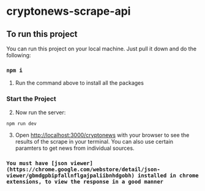 # cryptonews-scrape-api


## To run this project

You can run this project on your local machine. Just pull it down and do the following:

### `npm i`

1. Run the command above to install all the packages

### Start the Project

2. Now run the server:

```bash
npm run dev
```

3. Open [http://localhost:3000/cryptonews](http://localhost:3000/cryptonews) with your browser to see the results of the scrape in your terminal. You can also use certain paramters to get news from individual sources.

### `You must have [json viewer](https://chrome.google.com/webstore/detail/json-viewer/gbmdgpbipfallnflgajpaliibnhdgobh) installed in chrome extensions, to view the response in a good manner`

